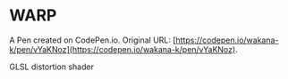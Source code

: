 # WARP

A Pen created on CodePen.io. Original URL: [https://codepen.io/wakana-k/pen/vYaKNoz](https://codepen.io/wakana-k/pen/vYaKNoz).

GLSL distortion shader
